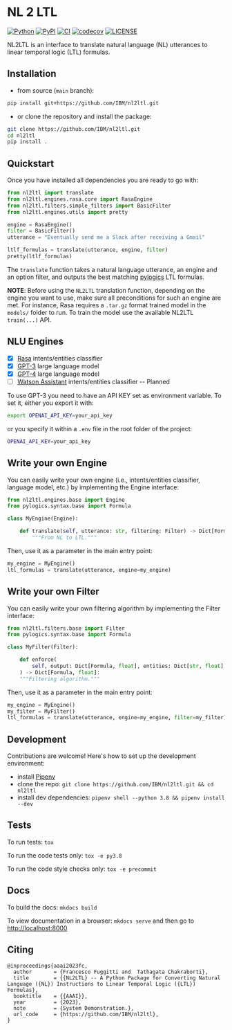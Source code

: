 <h1>
  <b>NL 2 LTL</b>
</h1>

[![Python](https://img.shields.io/pypi/pyversions/nl2ltl)](https://img.shields.io/pypi/pyversions/nl2ltl)
[![PyPI](https://img.shields.io/pypi/v/nl2ltl)](https://img.shields.io/pypi/v/nl2ltl)
[![CI](https://github.com/IBM/nl2ltl/actions/workflows/pythonpackage.yml/badge.svg)](https://github.com/IBM/nl2ltl/actions)
[![codecov](https://codecov.io/github/IBM/nl2ltl/branch/main/graph/badge.svg?token=XdAtl04qo6)](https://codecov.io/github.com/IBM/nl2ltl)
[![LICENSE](https://img.shields.io/github/license/IBM/nl2ltl?color=purple)](https://img.shields.io/github/license/IBM/nl2ltl?color=purple)

NL2LTL is an interface to translate natural language (NL) utterances to
linear temporal logic (LTL) formulas.

## Installation
- from source (`main` branch):
```bash
pip install git+https://github.com/IBM/nl2ltl.git 
```
- or clone the repository and install the package:
```bash
git clone https://github.com/IBM/nl2ltl.git
cd nl2ltl
pip install .
```

## Quickstart
Once you have installed all dependencies you are ready to go with:
```python
from nl2ltl import translate
from nl2ltl.engines.rasa.core import RasaEngine
from nl2ltl.filters.simple_filters import BasicFilter
from nl2ltl.engines.utils import pretty

engine = RasaEngine()
filter = BasicFilter()
utterance = "Eventually send me a Slack after receiving a Gmail"

ltlf_formulas = translate(utterance, engine, filter)
pretty(ltlf_formulas)
```

The `translate` function takes a natural language utterance, an engine and an
option filter, and outputs the best matching 
[pylogics](https://github.com/whitemech/pylogics) LTL formulas. 


**NOTE**: Before using the `NL2LTL` translation function, depending on the 
engine you want to use, make sure all preconditions for such an engine are met.
For instance, Rasa requires a `.tar.gz` format trained model in the 
`models/` folder to run. To train the model use the available NL2LTL `train(...)` API.

## NLU Engines
- [x] [Rasa](https://rasa.com/) intents/entities classifier
- [x] [GPT-3](https://openai.com/api/) large language model
- [x] [GPT-4](https://openai.com/api/) large language model
- [ ] [Watson Assistant](https://www.ibm.com/products/watson-assistant) intents/entities classifier -- Planned

To use GPT-3 you need to have an API KEY set as environment variable. To set it, either you export it with:
```bash
export OPENAI_API_KEY=your_api_key
```
or you specify it within a `.env` file in the root folder of the project:
```bash
OPENAI_API_KEY=your_api_key
```

## Write your own Engine
You can easily write your own engine (i.e., intents/entities classifier, 
language model, etc.) by implementing the Engine interface:

```python
from nl2ltl.engines.base import Engine
from pylogics.syntax.base import Formula

class MyEngine(Engine):

    def translate(self, utterance: str, filtering: Filter) -> Dict[Formula, float]:
        """From NL to LTL."""
```

Then, use it as a parameter in the main entry point:
```python
my_engine = MyEngine()
ltl_formulas = translate(utterance, engine=my_engine)
```

## Write your own Filter
You can easily write your own filtering algorithm by implementing 
the Filter interface:

```python
from nl2ltl.filters.base import Filter
from pylogics.syntax.base import Formula

class MyFilter(Filter):

    def enforce(
        self, output: Dict[Formula, float], entities: Dict[str, float], **kwargs
    ) -> Dict[Formula, float]:
    """Filtering algorithm."""
```

Then, use it as a parameter in the main entry point:
```python
my_engine = MyEngine()
my_filter = MyFilter()
ltl_formulas = translate(utterance, engine=my_engine, filter=my_filter)
```

## Development

Contributions are welcome! Here's how to set up the development environment:
- install [Pipenv](https://pipenv-fork.readthedocs.io/en/latest/)
- clone the repo: `git clone https://github.com/IBM/nl2ltl.git && cd nl2ltl`
- install dev dependencies: `pipenv shell --python 3.8 && pipenv install --dev`

## Tests

To run tests: `tox`

To run the code tests only: `tox -e py3.8`

To run the code style checks only: `tox -e precommit`

## Docs

To build the docs: `mkdocs build`

To view documentation in a browser: `mkdocs serve`
and then go to [http://localhost:8000](http://localhost:8000)

## Citing

```
@inproceedings{aaai2023fc,
  author       = {Francesco Fuggitti and  Tathagata Chakraborti},
  title        = {{NL2LTL} -- A Python Package for Converting Natural Language ({NL}) Instructions to Linear Temporal Logic ({LTL}) Formulas},
  booktitle    = {{AAAI}},
  year         = {2023},
  note         = {System Demonstration.},
  url_code     = {https://github.com/IBM/nl2ltl},
}
```

